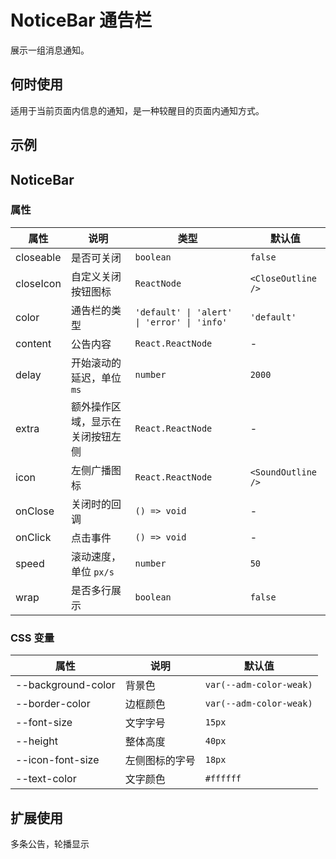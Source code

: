# NoticeBar 通告栏

展示一组消息通知。

## 何时使用

适用于当前页面内信息的通知，是一种较醒目的页面内通知方式。

## 示例

<code src="./demos/demo1.tsx"></code>

<code src="./demos/demo2.tsx"></code>

## NoticeBar

### 属性

| 属性 | 说明 | 类型 | 默认值 |
| --- | --- | --- | --- |
| closeable | 是否可关闭 | `boolean` | `false` |
| closeIcon | 自定义关闭按钮图标 | `ReactNode` | `<CloseOutline />` |
| color | 通告栏的类型 | `'default' \| 'alert' \| 'error' \| 'info'` | `'default'` |
| content | 公告内容 | `React.ReactNode` | - |
| delay | 开始滚动的延迟，单位 `ms` | `number` | `2000` |
| extra | 额外操作区域，显示在关闭按钮左侧 | `React.ReactNode` | - |
| icon | 左侧广播图标 | `React.ReactNode` | `<SoundOutline />` |
| onClose | 关闭时的回调 | `() => void` | - |
| onClick | 点击事件 | `() => void` | - |
| speed | 滚动速度，单位 `px/s` | `number` | `50` |
| wrap | 是否多行展示 | `boolean` | `false` |

### CSS 变量

| 属性               | 说明           | 默认值                  |
| ------------------ | -------------- | ----------------------- |
| --background-color | 背景色         | `var(--adm-color-weak)` |
| --border-color     | 边框颜色       | `var(--adm-color-weak)` |
| --font-size        | 文字字号       | `15px`                  |
| --height           | 整体高度       | `40px`                  |
| --icon-font-size   | 左侧图标的字号 | `18px`                  |
| --text-color       | 文字颜色       | `#ffffff`               |

## 扩展使用

多条公告，轮播显示
